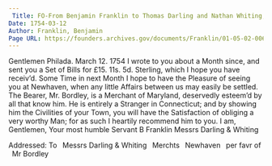 ```yaml
---
 Title: FO-From Benjamin Franklin to Thomas Darling and Nathan Whiting, 12 March 1754
Date: 1754-03-12
Author: Franklin, Benjamin
Page URL: https://founders.archives.gov/documents/Franklin/01-05-02-0067
---
```


Gentlemen
Philada. March 12. 1754
I wrote to you about a Month since, and sent you a Set of Bills for £15. 11s. 5d. Sterling, which I hope you have receiv’d.
Some Time in next Month I hope to have the Pleasure of seeing you at Newhaven, when any little Affairs between us may easily be settled.
The Bearer, Mr. Bordley, is a Merchant of Maryland, deservedly esteem’d by all that know him. He is entirely a Stranger in Connecticut; and by showing him the Civilities of your Town, you will have the Satisfaction of obliging a very worthy Man; for as such I heartily recommend him to you.
I am, Gentlemen, Your most humble Servant
B Franklin
Messrs Darling & Whiting

 Addressed: To  Messrs Darling & Whiting  Merchts  Newhaven  per favr of  Mr Bordley

